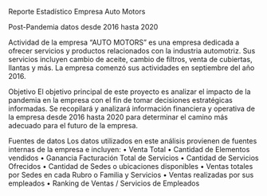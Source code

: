 Reporte Estadístico 
Empresa Auto Motors

Post-Pandemia 
datos desde 2016 hasta 2020

Actividad de la empresa
“AUTO MOTORS” es una empresa dedicada a ofrecer servicios y productos relacionados con la industria automotriz. Sus servicios incluyen cambio de aceite, cambio de filtros, venta de cubiertas, llantas y más. La empresa comenzó sus actividades en septiembre del año 2016.

Objetivo
El objetivo principal de este proyecto es analizar el impacto de la pandemia en la empresa con el fin de tomar decisiones estratégicas informadas. Se recopilará y analizará información financiera y operativa de la empresa desde 2016 hasta 2020 para determinar el camino más adecuado para el futuro de la empresa.

Fuentes de datos
Los datos utilizados en este análisis provienen de fuentes internas de la empresa e incluyen:
•	Venta Total 
•	Cantidad de Elementos vendidos 
•	Ganancia Facturación Total de Servicios 
•	Cantidad de Servicios Ofrecidos
•	Cantidad de Sedes o ubicaciones disponibles 
•	Ventas totales por Sedes en cada Rubro o Familia y Servicios 
•	Ventas realizadas por sus empleados 
•	Ranking de Ventas / Servicios de Empleados


